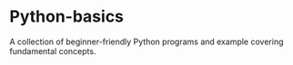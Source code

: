 # Python-basics
A collection of beginner-friendly Python programs and example covering fundamental concepts.

